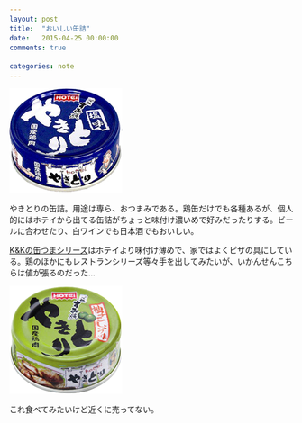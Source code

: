```yaml
---
layout: post
title:  "おいしい缶詰"
date:   2015-04-25 00:00:00
comments: true

categories: note
---
```


![](/img/2015-04-25-yakitori-1.png)  

やきとりの缶詰。用途は専ら、おつまみである。鶏缶だけでも各種あるが、個人的にはホテイから出てる缶詰がちょっと味付け濃いめで好みだったりする。ビールに合わせたり、白ワインでも日本酒でもおいしい。

[K&Kの缶つまシリーズ](http://shohin.kokubu.co.jp/foods/lineup/index.php?goods_category_id=001&goods_sub_category_id=108)はホテイより味付け薄めで、家ではよくピザの具にしている。鶏のほかにもレストランシリーズ等々手を出してみたいが、いかんせんこちらは値が張るのだった…


![](/img/2015-04-25-yakitori-2.png)  

これ食べてみたいけど近くに売ってない。
